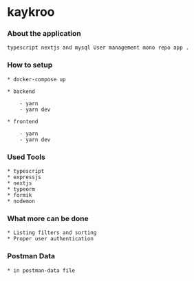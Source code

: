 # kaykroo

### About the application
    typescript nextjs and mysql User management mono repo app .
    
### How to setup
    * docker-compose up
    
    * backend
    
        - yarn
        - yarn dev
        
    * frontend
    
        - yarn
        - yarn dev   

### Used Tools
    * typescript
    * expressjs
    * nextjs
    * typeorm
    * formik
    * nodemon

### What more can be done

    * Listing filters and sorting
    * Proper user authentication

### Postman Data
    * in postman-data file